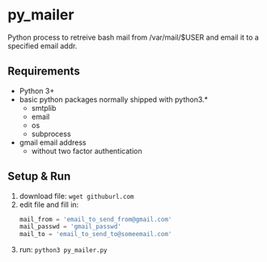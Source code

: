 # py_mailer
Python process to retreive bash mail from /var/mail/$USER and email it to a specified email addr.

## Requirements
- Python 3+
- basic python packages normally shipped with python3.*
    - smtplib
    - email
    - os
    - subprocess
- gmail email address 
    - without two factor authentication

## Setup & Run
1. download file: `wget githuburl.com`
1. edit file and fill in:
    ```python
    mail_from = 'email_to_send_from@gmail.com'
    mail_passwd = 'gmail_passwd'
    mail_to = 'email_to_send_to@someemail.com'
    ```
1. run: `python3 py_mailer.py`